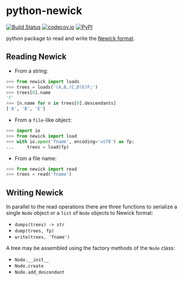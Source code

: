 # python-newick

[![Build Status](https://github.com/dlce-eva/python-newick/workflows/tests/badge.svg)](https://github.com/dlce-eva/python-newick/actions?query=workflow%3Atests)
[![codecov.io](https://codecov.io/github/dlce-eva/python-newick/coverage.svg?branch=master)](https://codecov.io/github/dlce-eva/python-newick?branch=master)
[![PyPI](https://badge.fury.io/py/newick.svg)](https://pypi.org/project/newick)


python package to read and write the 
[Newick format](https://en.wikipedia.org/wiki/Newick_format).


## Reading Newick

- From a string:
```python
>>> from newick import loads
>>> trees = loads('(A,B,(C,D)E)F;')
>>> trees[0].name
'F'
>>> [n.name for n in trees[0].descendants]
['A', 'B', 'E']
```

- From  a `file`-like object:
```python
>>> import io
>>> from newick import load
>>> with io.open('fname', encoding='utf8') as fp:
...     trees = load(fp)
```

- From a file name:
```python
>>> from newick import read
>>> trees = read('fname')
```

## Writing Newick

In parallel to the read operations there are three functions to serialize a single `Node` object or a `list` of `Node`
objects to Newick format:
- `dumps(trees) -> str`
- `dump(trees, fp)`
- `write(trees, 'fname')`

A tree may be assembled using the factory methods of the `Node` class:
- `Node.__init__`
- `Node.create`
- `Node.add_descendant`
